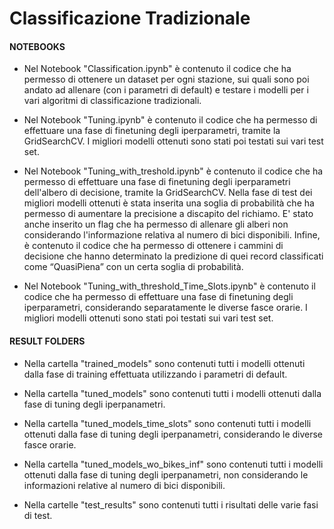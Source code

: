 # Classificazione Tradizionale

#### NOTEBOOKS
- Nel Notebook "Classification.ipynb" è contenuto il codice che ha permesso di ottenere
un dataset per ogni stazione, sui quali sono poi andato ad allenare (con i parametri di
default) e testare i modelli  per i vari algoritmi di classificazione tradizionali.

- Nel Notebook "Tuning.ipynb" è contenuto il codice che ha permesso di effettuare una fase
di finetuning degli iperparametri, tramite la GridSearchCV. I migliori modelli ottenuti
sono stati poi testati sui vari test set.

- Nel Notebook "Tuning_with_treshold.ipynb" è contenuto il codice che ha permesso di effettuare una fase
di finetuning degli iperparametri dell'albero di decisione, tramite la GridSearchCV. 
Nella fase di test dei migliori modelli ottenuti è stata inserita una soglia di probabilità
che ha permesso di aumentare la precisione a discapito del richiamo.
E' stato anche inserito un flag che ha permesso di allenare gli alberi non considerando 
l'informazione relativa al numero di bici disponibili.
Infine, è contenuto il codice che ha permesso di ottenere i cammini di decisione
che hanno determinato la predizione di quei record classificati come “QuasiPiena” 
con un certa soglia di probabilità.

- Nel Notebook "Tuning_with_threshold_Time_Slots.ipynb" è contenuto il codice che 
ha permesso di effettuare una fase di finetuning degli iperparametri,
considerando separatamente le diverse fasce orarie. I migliori modelli ottenuti
sono stati poi testati sui vari test set.

#### RESULT FOLDERS
- Nella cartella "trained_models" sono contenuti tutti i modelli ottenuti dalla fase di 
training effettuata utilizzando i parametri di default.

- Nella cartella "tuned_models" sono contenuti tutti i modelli ottenuti dalla fase di 
tuning degli iperpanametri.

- Nella cartella "tuned_models_time_slots" sono contenuti tutti i modelli ottenuti dalla fase di 
tuning degli iperpanametri, considerando le diverse fasce orarie.

- Nella cartella "tuned_models_wo_bikes_inf" sono contenuti tutti i modelli ottenuti dalla fase di 
tuning degli iperpanametri, non considerando le informazioni relative al numero di bici disponibili.

- Nella cartelle "test_results" sono contenuti tutti i risultati delle varie fasi di
test.